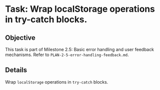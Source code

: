 # Task: Wrap localStorage operations in try-catch blocks.

## Objective
This task is part of Milestone 2.5: Basic error handling and user feedback mechanisms. Refer to `PLAN-2-5-error-handling-feedback.md`.

## Details
Wrap `localStorage` operations in `try-catch` blocks.
